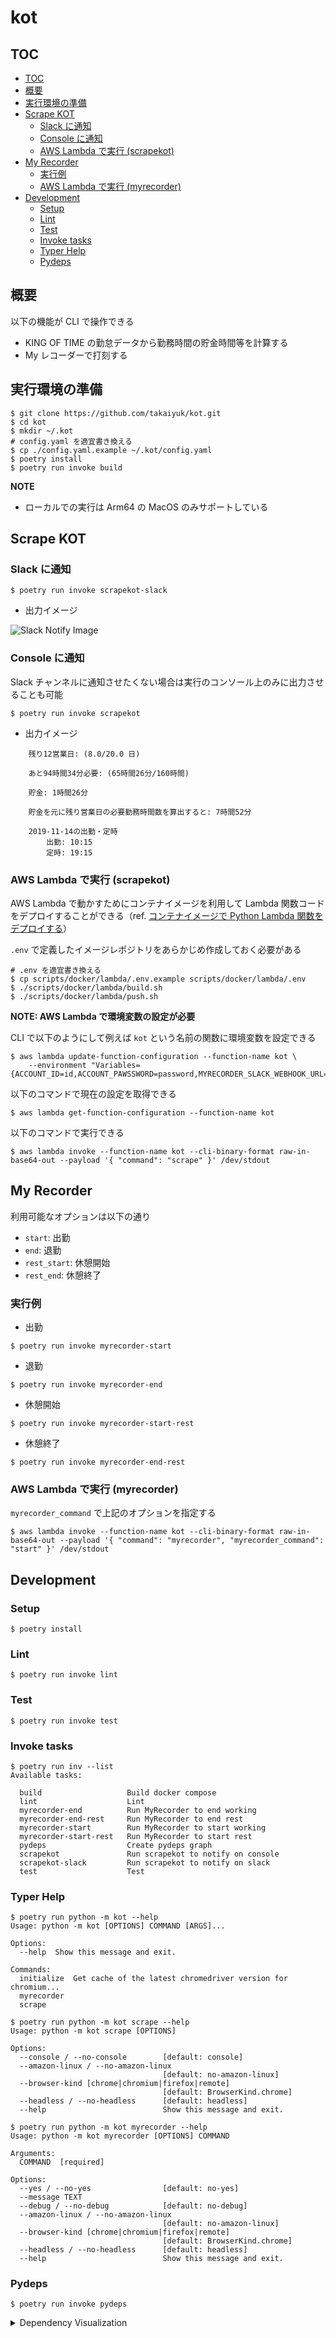 # kot

## TOC

- [TOC](#TOC)
- [概要](#概要)
- [実行環境の準備](#実行環境の準備)
- [Scrape KOT](#scrape-kot)
  - [Slack に通知](#slack-に通知)
  - [Console に通知](#console-に通知)
  - [AWS Lambda で実行 (scrapekot)](#aws-lambda-で実行-scrapekot)
- [My Recorder](#my-recorder)
  - [実行例](#実行例)
  - [AWS Lambda で実行 (myrecorder)](#aws-lambda-で実行-myrecorder)
- [Development](#development)
  - [Setup](#setup)
  - [Lint](#lint)
  - [Test](#test)
  - [Invoke tasks](#invoke-tasks)
  - [Typer Help](#typer-help)
  - [Pydeps](#pydeps)

## 概要

以下の機能が CLI で操作できる

- KING OF TIME の勤怠データから勤務時間の貯金時間等を計算する
- My レコーダーで打刻する

## 実行環境の準備

```shell
$ git clone https://github.com/takaiyuk/kot.git
$ cd kot
$ mkdir ~/.kot
# config.yaml を適宜書き換える
$ cp ./config.yaml.example ~/.kot/config.yaml
$ poetry install
$ poetry run invoke build
```

**NOTE**

- ローカルでの実行は Arm64 の MacOS のみサポートしている

## Scrape KOT

### Slack に通知

```shell
$ poetry run invoke scrapekot-slack
```

- 出力イメージ

![Slack Notify Image](https://github.com/takaiyuk/kot/blob/main/statics/img/notify-green.png)

### Console に通知

Slack チャンネルに通知させたくない場合は実行のコンソール上のみに出力させることも可能

```shell
$ poetry run invoke scrapekot
```

- 出力イメージ

```
    残り12営業日: (8.0/20.0 日)

    あと94時間34分必要: (65時間26分/160時間)

    貯金: 1時間26分

    貯金を元に残り営業日の必要勤務時間数を算出すると: 7時間52分

    2019-11-14の出勤・定時
        出勤: 10:15
        定時: 19:15
```

### AWS Lambda で実行 (scrapekot)

AWS Lambda で動かすためにコンテナイメージを利用して Lambda 関数コードをデプロイすることができる（ref. [コンテナイメージで Python Lambda 関数をデプロイする](https://docs.aws.amazon.com/ja_jp/lambda/latest/dg/python-image.html)）

`.env` で定義したイメージレポジトリをあらかじめ作成しておく必要がある

```shell
# .env を適宜書き換える
$ cp scripts/docker/lambda/.env.example scripts/docker/lambda/.env
$ ./scripts/docker/lambda/build.sh
$ ./scripts/docker/lambda/push.sh
```

**NOTE: AWS Lambda で環境変数の設定が必要**

CLI で以下のようにして例えば `kot` という名前の関数に環境変数を設定できる

```shell
$ aws lambda update-function-configuration --function-name kot \
    --environment "Variables={ACCOUNT_ID=id,ACCOUNT_PAWSSWORD=password,MYRECORDER_SLACK_WEBHOOK_URL=webhook_url,MYRECORDER_SLACK_CHANNEL=channel,MYRECORDER_SLACK_ICON_EMOJI=icon_emoji,MYRECORDER_SLACK_USERNAME=usename,SCRAPEKOT_SLACK_WEBHOOK_URL=webhook_url,SCRAPEKOT_SLACK_CHANNEL=channel,SCRAPEKOT_SLACK_ICON_EMOJI=icon_emoji,SCRAPEKOT_SLACK_USERNAME=usename}"
```

以下のコマンドで現在の設定を取得できる

```shell
$ aws lambda get-function-configuration --function-name kot
```

以下のコマンドで実行できる

```shell
$ aws lambda invoke --function-name kot --cli-binary-format raw-in-base64-out --payload '{ "command": "scrape" }' /dev/stdout
```

## My Recorder

利用可能なオプションは以下の通り

- `start`: 出勤
- `end`: 退勤
- `rest_start`: 休憩開始
- `rest_end`: 休憩終了

### 実行例

- 出勤

```shell
$ poetry run invoke myrecorder-start
```

- 退勤

```shell
$ poetry run invoke myrecorder-end
```

- 休憩開始

```shell
$ poetry run invoke myrecorder-start-rest
```

- 休憩終了

```shell
$ poetry run invoke myrecorder-end-rest
```

### AWS Lambda で実行 (myrecorder)

`myrecorder_command` で上記のオプションを指定する

```shell
$ aws lambda invoke --function-name kot --cli-binary-format raw-in-base64-out --payload '{ "command": "myrecorder", "myrecorder_command": "start" }' /dev/stdout
```

## Development

### Setup

```shell
$ poetry install
```

### Lint

```shell
$ poetry run invoke lint
```

### Test

```shell
$ poetry run invoke test
```

### Invoke tasks

```shell
$ poetry run inv --list
Available tasks:

  build                   Build docker compose
  lint                    Lint
  myrecorder-end          Run MyRecorder to end working
  myrecorder-end-rest     Run MyRecorder to end rest
  myrecorder-start        Run MyRecorder to start working
  myrecorder-start-rest   Run MyRecorder to start rest
  pydeps                  Create pydeps graph
  scrapekot               Run scrapekot to notify on console
  scrapekot-slack         Run scrapekot to notify on slack
  test                    Test
```

### Typer Help

```shell
$ poetry run python -m kot --help
Usage: python -m kot [OPTIONS] COMMAND [ARGS]...

Options:
  --help  Show this message and exit.

Commands:
  initialize  Get cache of the latest chromedriver version for chromium...
  myrecorder
  scrape
```

```shell
$ poetry run python -m kot scrape --help
Usage: python -m kot scrape [OPTIONS]

Options:
  --console / --no-console        [default: console]
  --amazon-linux / --no-amazon-linux
                                  [default: no-amazon-linux]
  --browser-kind [chrome|chromium|firefox|remote]
                                  [default: BrowserKind.chrome]
  --headless / --no-headless      [default: headless]
  --help                          Show this message and exit.
```

```shell
$ poetry run python -m kot myrecorder --help
Usage: python -m kot myrecorder [OPTIONS] COMMAND

Arguments:
  COMMAND  [required]

Options:
  --yes / --no-yes                [default: no-yes]
  --message TEXT
  --debug / --no-debug            [default: no-debug]
  --amazon-linux / --no-amazon-linux
                                  [default: no-amazon-linux]
  --browser-kind [chrome|chromium|firefox|remote]
                                  [default: BrowserKind.chrome]
  --headless / --no-headless      [default: headless]
  --help                          Show this message and exit.
```

### Pydeps

```shell
$ poetry run invoke pydeps
```

<details>
<summary>Dependency Visualization</summary>
<img src="./statics/img/kot.svg" title="kot.svg" />
</details>
